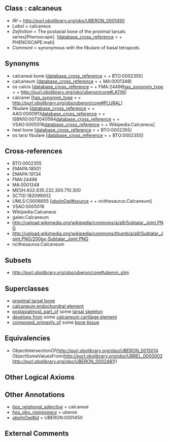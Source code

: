 
## Class : calcaneus

 * *IRI* = http://purl.obolibrary.org/obo/UBERON_0001450
 * *Label* = calcaneus
 * *Definition* = The postaxial bone of the proximal tarsals series[Phenoscape]. [[database_cross_reference](../../ef/oboInOwl#hasDbXref.md) =  + PHENOSCAPE:mah]
 * *Comment* = synonymous with the fibulare of basal tetrapods.

## Synonyms

 * calcaneal bone [[database_cross_reference](../../ef/oboInOwl#hasDbXref.md) =  + BTO:0002355]
 * calcaneum [[database_cross_reference](../../ef/oboInOwl#hasDbXref.md) =  + MA:0001348]
 * os calcis [[database_cross_reference](../../ef/oboInOwl#hasDbXref.md) =  + FMA:24496[has_synonym_type](../../pe/oboInOwl#hasSynonymType.md) =  + http://purl.obolibrary.org/obo/uberon/core#LATIN]
 * calcanei [[has_synonym_type](../../pe/oboInOwl#hasSynonymType.md) =  + http://purl.obolibrary.org/obo/uberon/core#PLURAL]
 * fibulare [[database_cross_reference](../../ef/oboInOwl#hasDbXref.md) =  + AAO:0000913[database_cross_reference](../../ef/oboInOwl#hasDbXref.md) =  + ISBN10:0073040584[database_cross_reference](../../ef/oboInOwl#hasDbXref.md) =  + VSAO:0005016[database_cross_reference](../../ef/oboInOwl#hasDbXref.md) =  + Wikipedia:Calcaneus]
 * heel bone [[database_cross_reference](../../ef/oboInOwl#hasDbXref.md) =  + BTO:0002355]
 * os tarsi fibulare [[database_cross_reference](../../ef/oboInOwl#hasDbXref.md) =  + BTO:0002355]

## Cross-references

 * BTO:0002355
 * EMAPA:18501
 * EMAPA:19134
 * FMA:24496
 * MA:0001348
 * MESH:A02.835.232.300.710.300
 * SCTID:182099002
 * UMLS:C0006655 [[oboInOwl#source](../../ce/oboInOwl#source.md) =  + ncithesaurus:Calcaneum]
 * VSAO:0005016
 * Wikipedia:Calcaneus
 * galen:Calcaneum
 * http://upload.wikimedia.org/wikipedia/commons/a/a9/Subtalar_Joint.PNG
 * http://upload.wikimedia.org/wikipedia/commons/thumb/a/a9/Subtalar_Joint.PNG/200px-Subtalar_Joint.PNG
 * ncithesaurus:Calcaneum

## Subsets

 * http://purl.obolibrary.org/obo/uberon/core#uberon_slim

## Superclasses

 * [proximal tarsal bone](../../UBERON/79/UBERON_0011679.md)
 * [calcaneum endochondral element](../../UBERON/14/UBERON_0015014.md)
 * [postaxialmost_part_of](../../BSPO/15/BSPO_0001115.md) some [tarsal skeleton](../../UBERON/79/UBERON_0009879.md)
 * [develops from](../../RO/02/RO_0002202.md) some [calcaneum cartilage element](../../UBERON/42/UBERON_0010842.md)
 * [composed_primarily_of](../../UBREL/02/UBREL_0000002.md) some [bone tissue](../../UBERON/81/UBERON_0002481.md)

## Equivalencies

 * ObjectIntersectionOf(<http://purl.obolibrary.org/obo/UBERON_0015014> ObjectSomeValuesFrom(<http://purl.obolibrary.org/obo/UBREL_0000002> <http://purl.obolibrary.org/obo/UBERON_0002481>))

## Other Logical Axioms


## Other Annotations

 * *[has_relational_adjective](../../UBPROP/07/UBPROP_0000007.md)* = calcaneal
 * *[has_obo_namespace](../../ce/oboInOwl#hasOBONamespace.md)* = uberon
 * *[oboInOwl#id](../../id/oboInOwl#id.md)* = UBERON:0001450

## External Comments

